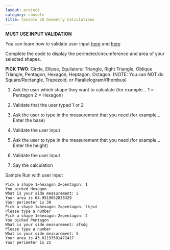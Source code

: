 ```yaml
---
layout: project
category: console
title: Console 2D Geometry Calculations
---
```


**MUST USE INPUT VALIDATION**

You can learn how to validate user input [here](https://www.101computing.net/number-only/) and [here](https://www.w3schools.com/python/python_try_except.asp)

Complete the code to display the perimeter/circumference and area of your selected shapes.

**PICK TWO**: Circle, Ellipse, Equilateral Triangle, Right Triangle, Oblique Triangle, Pentagon, Hexagon, Heptagon, Octagon. (NOTE: You can NOT do Square/Rectangle, Trapezoid, or Parallelogram/Rhombus)

1. Ask the user which shape they want to calculate (for example... 1 = Pentagon 2 = Hexagon)

2. Validate that the user typed 1 or 2

3. Ask the user to type in the measurement that you need (for example... Enter the base)

4. Validate the user input

5. Ask the user to type in the measurement that you need (for example... Enter the height)

6. Validate the user input

7. Say the calculation

Sample Run with user input
```
Pick a shape 1=hexagon 2=pentagon: 1
You picked Hexagon
What is your side measurement: 5
Your area is 64.9519052838329
Your perimeter is 30
Pick a shape 1=hexagon 2=pentagon: lkjsd
Please type a number
Pick a shape 1=hexagon 2=pentagon: 2
You picked Pentagon
What is your side measurement: afsdg
Please type a number
What is your side measurement: 5
Your area is 43.01193501472417
Your perimeter is 25
```
